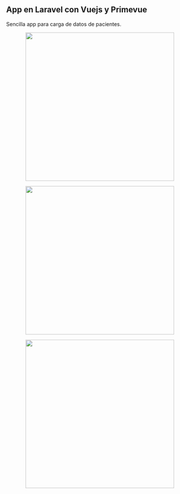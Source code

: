 ## App en Laravel con Vuejs y Primevue

Sencilla app para carga de datos de pacientes.

<p align="center"><img src="https://imgur.com/4NbFeHX.jpg" width="400"></p>
<p align="center"><img src="https://imgur.com/9qBc9Lu.jpg" width="400"></p>
<p align="center"><img src="https://imgur.com/OP9zuWG.jpg" width="400"></p>
